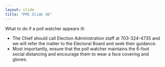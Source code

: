 ```yaml
---
layout: slide
title: "PPE Slide 36"
---
```


What to do if a poll watcher appears ill:

- The Chief should call Election Administration staff at 703-324-4735 and we will refer the matter to the Electoral Board and seek their guidance.
- Most importantly, ensure that the poll watcher maintains the 6-foot social distancing and encourage them to wear a face covering and gloves.